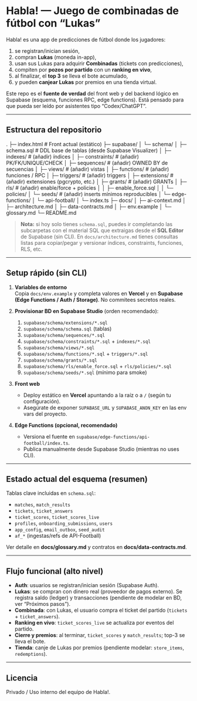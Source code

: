 # Habla! — Juego de combinadas de fútbol con “Lukas”

Habla! es una app de predicciones de fútbol donde los jugadores:
1) se registran/inician sesión,
2) compran **Lukas** (moneda in-app),
3) usan sus Lukas para adquirir **Combinadas** (tickets con predicciones),
4) compiten por **pozos por partido** con un **ranking en vivo**,
5) al finalizar, el **top 3** se lleva el bote acumulado,
6) y pueden **canjear Lukas** por premios en una tienda virtual.

Este repo es el **fuente de verdad** del front web y del backend lógico en Supabase (esquema, funciones RPC, edge functions). Está pensado para que pueda ser leído por asistentes tipo “Codex/ChatGPT”.

---

## Estructura del repositorio
.
├─ index.html # Front actual (estático)
├─ supabase/
│ └─ schema/
│ ├─ schema.sql # DDL base de tablas (desde Supabase Visualizer)
│ ├─ indexes/ # (añadir) índices
│ ├─ constraints/ # (añadir) PK/FK/UNIQUE/CHECK
│ ├─ sequences/ # (añadir) OWNED BY de secuencias
│ ├─ views/ # (añadir) vistas
│ ├─ functions/ # (añadir) funciones / RPC
│ ├─ triggers/ # (añadir) triggers
│ ├─ extensions/ # (añadir) extensiones (pgcrypto, etc.)
│ ├─ grants/ # (añadir) GRANTs
│ ├─ rls/ # (añadir) enable/force + policies
│ │ ├─ enable_force.sql
│ │ └─ policies/
│ └─ seeds/ # (añadir) inserts mínimos reproducibles
│ └─ edge-functions/
│ └─ api-football/
│ └─ index.ts
├─ docs/
│ ├─ ai-context.md
│ ├─ architecture.md
│ ├─ data-contracts.md
│ ├─ env.example
│ └─ glossary.md
└─ README.md

> **Nota:** si hoy solo tienes `schema.sql`, puedes ir completando las subcarpetas con el material SQL que extraigas desde el **SQL Editor** de Supabase (sin CLI). En `docs/architecture.md` tienes consultas listas para copiar/pegar y versionar índices, constraints, funciones, RLS, etc.

---

## Setup rápido (sin CLI)

1. **Variables de entorno**  
   Copia `docs/env.example` y completa valores en **Vercel** y en **Supabase (Edge Functions / Auth / Storage)**. No commitees secretos reales.

2. **Provisionar BD en Supabase Studio** (orden recomendado):  
   1) `supabase/schema/extensions/*.sql`  
   2) `supabase/schema/schema.sql` (tablas)  
   3) `supabase/schema/sequences/*.sql`  
   4) `supabase/schema/constraints/*.sql` + `indexes/*.sql`  
   5) `supabase/schema/views/*.sql`  
   6) `supabase/schema/functions/*.sql` + `triggers/*.sql`  
   7) `supabase/schema/grants/*.sql`  
   8) `supabase/schema/rls/enable_force.sql` + `rls/policies/*.sql`  
   9) `supabase/schema/seeds/*.sql` (mínimo para smoke)

3. **Front web**  
   - Deploy estático en **Vercel** apuntando a la raíz o a `/` (según tu configuración).  
   - Asegúrate de exponer `SUPABASE_URL` y `SUPABASE_ANON_KEY` en las env vars del proyecto.

4. **Edge Functions (opcional, recomendado)**  
   - Versiona el fuente en `supabase/edge-functions/api-football/index.ts`.  
   - Publica manualmente desde Supabase Studio (mientras no uses CLI).

---

## Estado actual del esquema (resumen)

Tablas clave incluidas en `schema.sql`:
- `matches`, `match_results`
- `tickets`, `ticket_answers`
- `ticket_scores`, `ticket_scores_live`
- `profiles`, `onboarding_submissions`, `users`
- `app_config`, `email_outbox`, `seed_audit`
- `af_*` (ingestas/refs de API-Football)

Ver detalle en **docs/glossary.md** y contratos en **docs/data-contracts.md**.

---

## Flujo funcional (alto nivel)

- **Auth**: usuarios se registran/inician sesión (Supabase Auth).  
- **Lukas**: se compran con dinero real (proveedor de pagos externo). Se registra saldo (ledger) y transacciones (pendiente de modelar en BD, ver “Próximos pasos”).  
- **Combinada**: con Lukas, el usuario compra el ticket del partido (`tickets` + `ticket_answers`).  
- **Ranking en vivo**: `ticket_scores_live` se actualiza por eventos del partido.  
- **Cierre y premios**: al terminar, `ticket_scores` y `match_results`; top-3 se lleva el bote.  
- **Tienda**: canje de Lukas por premios (pendiente modelar: `store_items`, `redemptions`).

---

## Licencia
Privado / Uso interno del equipo de Habla!.
